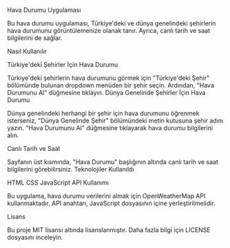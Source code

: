 Hava Durumu Uygulaması

Bu hava durumu uygulaması, Türkiye'deki ve dünya genelindeki şehirlerin hava durumunu görüntülemenize olanak tanır. Ayrıca, canlı tarih ve saat bilgilerini de sağlar.

Nasıl Kullanılır

Türkiye'deki Şehirler İçin Hava Durumu

Türkiye'deki şehirlerin hava durumunu görmek için "Türkiye'deki Şehir" bölümünde bulunan dropdown menüden bir şehir seçin.
Ardından, "Hava Durumunu Al" düğmesine tıklayın.
Dünya Genelinde Şehirler İçin Hava Durumu


Dünya genelindeki herhangi bir şehir için hava durumunu öğrenmek isterseniz, "Dünya Genelinde Şehir" bölümündeki metin kutusuna şehir adını yazın.
"Hava Durumunu Al" düğmesine tıklayarak hava durumu bilgilerini alın.

Canlı Tarih ve Saat


Sayfanın üst kısmında, "Hava Durumu" başlığının altında canlı tarih ve saat bilgilerini görebilirsiniz.
Teknolojiler Kullanıldı

HTML
CSS
JavaScript
API Kullanımı

Bu uygulama, hava durumu verilerini almak için OpenWeatherMap API kullanmaktadır. API anahtarı, JavaScript dosyasının içine yerleştirilmelidir.

Lisans

Bu proje MIT lisansı altında lisanslanmıştır. Daha fazla bilgi için LICENSE dosyasını inceleyin.


